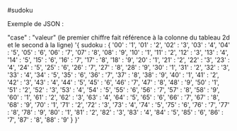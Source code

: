 #sudoku

Exemple de JSON :


"case" : "valeur"
(le premier chiffre fait référence à la colonne du tableau 2d et le second à la ligne)
'{ sudoku : {
            '00' : '1',
            '01' : '2',
            '02' : '3',
            '03' : '4',
            '04' : '5',
            '05' : '6',
            '06' : '7',
            '07' : '8',
            '08' : '9',
            '10' : '1',
            '11' : '2',
            '12' : '3',
            '13' : '4',
            '14' : '5',
            '15' : '6',
            '16' : '7',
            '17' : '8',
            '18' : '9',
            '20' : '1',
            '21' : '2',
            '22' : '3',
            '23' : '4',
            '24' : '5',
            '25' : '6',
            '26' : '7',
            '27' : '8',
            '28' : '9',
            '30' : '1',
            '31' : '2',
            '32' : '3',
            '33' : '4',
            '34' : '5',
            '35' : '6',
            '36' : '7',
            '37' : '8',
            '38' : '9',
            '40' : '1',
            '41' : '2',
            '42' : '3',
            '43' : '4',
            '44' : '5',
            '45' : '6',
            '46' : '7',
            '47' : '8',
            '48' : '9',
            '50' : '1',
            '51' : '2',
            '52' : '3',
            '53' : '4',
            '54' : '5',
            '55' : '6',
            '56' : '7',
            '57' : '8',
            '58' : '9',
            '60' : '1',
            '61' : '2',
            '62' : '3',
            '63' : '4',
            '64' : '5',
            '65' : '6',
            '66' : '7',
            '67' : '8',
            '68' : '9',
            '70' : '1',
            '71' : '2',
            '72' : '3',
            '73' : '4',
            '74' : '5',
            '75' : '6',
            '76' : '7',
            '77' : '8',
            '78' : '9',
            '80' : '1',
            '81' : '2',
            '82' : '3',
            '83' : '4',
            '84' : '5',
            '85' : '6',
            '86' : '7',
            '87' : '8',
            '88' : '9'
        }
   }'